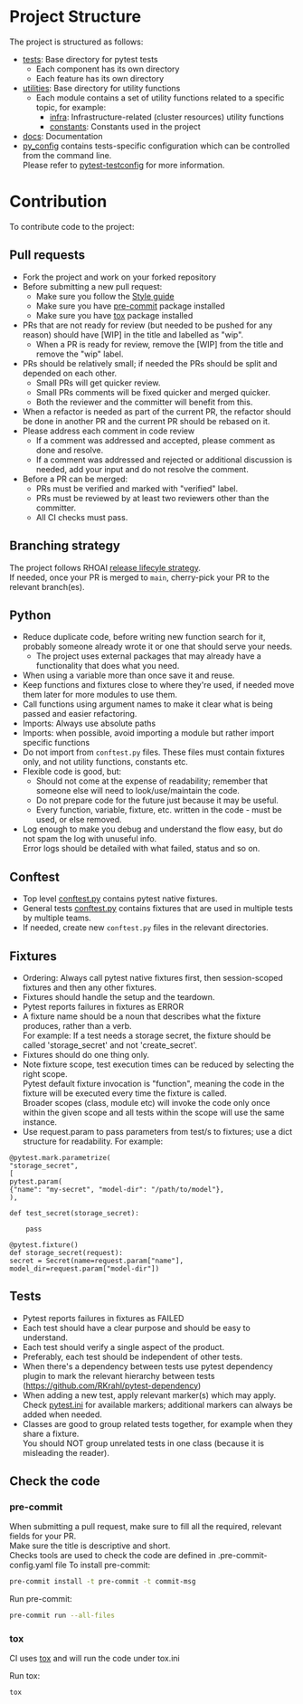 # Project Structure

The project is structured as follows:
- [tests](../tests): Base directory for pytest tests
  - Each component has its own directory
  - Each feature has its own directory
- [utilities](../utilities): Base directory for utility functions
  - Each module contains a set of utility functions related to a specific topic, for example:  
    - [infra](../utilities/infra.py): Infrastructure-related (cluster resources) utility functions
    - [constants](../utilities/constants.py): Constants used in the project
- [docs](../docs): Documentation
- [py_config](../tests/global_config.py) contains tests-specific configuration which can be controlled from the command line.  
Please refer to [pytest-testconfig](https://github.com/wojole/pytest-testconfig) for more information.


# Contribution
To contribute code to the project:

## Pull requests
- Fork the project and work on your forked repository
- Before submitting a new pull request:
  - Make sure you follow the [Style guide](STYLE_GUIDE.md)
  - Make sure you have [pre-commit](https://pre-commit.com/) package installed
  - Make sure you have [tox](https://tox.readthedocs.io/en/latest/) package installed
- PRs that are not ready for review (but needed to be pushed for any reason) should have [WIP] in the title and labelled as "wip".
  - When a PR is ready for review, remove the [WIP] from the title and remove the "wip" label.
- PRs should be relatively small; if needed the PRs should be split and depended on each other.
  - Small PRs will get quicker review.
  - Small PRs comments will be fixed quicker and merged quicker.
  - Both the reviewer and the committer will benefit from this.
- When a refactor is needed as part of the current PR, the refactor should be done in another PR and the current PR should be rebased on it.
- Please address each comment in code review
  - If a comment was addressed and accepted, please comment as done and resolve.
  - If a comment was addressed and rejected or additional discussion is needed, add your input and do not resolve the comment.
- Before a PR can be merged:
  - PRs must be verified and marked with "verified" label.
  - PRs must be reviewed by at least two reviewers other than the committer.
  - All CI checks must pass.

## Branching strategy
The project follows RHOAI [release lifecyle strategy](https://access.redhat.com/support/policy/updates/rhoai-sm/lifecycle).  
If needed, once your PR is merged to `main`, cherry-pick your PR to the relevant branch(es).


## Python
- Reduce duplicate code, before writing new function search for it, probably someone already wrote it or one that should serve your needs.
  - The project uses external packages that may already have a functionality that does what you need.
- When using a variable more than once save it and reuse.
- Keep functions and fixtures close to where they're used, if needed move them later for more modules to use them.
- Call functions using argument names to make it clear what is being passed and easier refactoring.
- Imports: Always use absolute paths
- Imports: when possible, avoid importing a module but rather import specific functions
- Do not import from `conftest.py` files. These files must contain fixtures only, and not utility functions, constants etc.
- Flexible code is good, but:
  - Should not come at the expense of readability; remember that someone else will need to look/use/maintain the code.
  - Do not prepare code for the future just because it may be useful.
  - Every function, variable, fixture, etc. written in the code - must be used, or else removed.
- Log enough to make you debug and understand the flow easy, but do not spam the log with unuseful info.  
Error logs should be detailed with what failed, status and so on.


## Conftest
- Top level [conftest.py](../conftest.py) contains pytest native fixtures.
- General tests [conftest.py](../tests/conftest.py) contains fixtures that are used in multiple tests by multiple teams.
- If needed, create new `conftest.py` files in the relevant directories.


## Fixtures
- Ordering: Always call pytest native fixtures first, then session-scoped fixtures and then any other fixtures.
- Fixtures should handle the setup and the teardown.
- Pytest reports failures in fixtures as ERROR
- A fixture name should be a noun that describes what the fixture produces, rather than a verb.  
For example: If a test needs a storage secret, the fixture should be called 'storage_secret' and not 'create_secret'.
- Fixtures should do one thing only.
- Note fixture scope, test execution times can be reduced by selecting the right scope.  
Pytest default fixture invocation is "function", meaning the code in the fixture will be executed every time the fixture is called.  
Broader scopes (class, module etc) will invoke the code only once within the given scope and all tests within the scope will use the same instance.
- Use request.param to pass parameters from test/s to fixtures; use a dict structure for readability.  For example:

```code
@pytest.mark.parametrize(
"storage_secret",
[
pytest.param(
{"name": "my-secret", "model-dir": "/path/to/model"},
),

def test_secret(storage_secret):

    pass

@pytest.fixture()
def storage_secret(request):
secret = Secret(name=request.param["name"], model_dir=request.param["model-dir"])
```


## Tests
- Pytest reports failures in fixtures as FAILED
- Each test should have a clear purpose and should be easy to understand.
- Each test should verify a single aspect of the product.
- Preferably, each test should be independent of other tests.
- When there's a dependency between tests use pytest dependency plugin to mark the relevant hierarchy between tests (https://github.com/RKrahl/pytest-dependency)
- When adding a new test, apply relevant marker(s) which may apply.  
Check [pytest.ini](../pytest.ini) for available markers; additional markers can always be added when needed.
- Classes are good to group related tests together, for example when they share a fixture.  
You should NOT group unrelated tests in one class (because it is misleading the reader).


## Check the code
### pre-commit

When submitting a pull request, make sure to fill all the required, relevant fields for your PR.  
Make sure the title is descriptive and short.  
Checks tools are used to check the code are defined in .pre-commit-config.yaml file
To install pre-commit:

```bash
pre-commit install -t pre-commit -t commit-msg
```

Run pre-commit:

```bash
pre-commit run --all-files
```

### tox
CI uses [tox](https://tox.readthedocs.io/en/latest/) and will run the code under tox.ini  

Run tox:

```bash
tox
```
